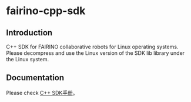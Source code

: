 # fairino-cpp-sdk

Introduction
-------------
C++ SDK for FAIRINO collaborative robots for Linux operating systems. Please decompress and use the Linux version of the SDK lib library under the Linux system.

Documentation
----------------
Please check [C++ SDK手册](https://fair-documentation.readthedocs.io/en/latest/SDKManual/cpp_intro.html)。